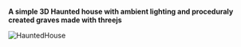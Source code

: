 **A simple 3D Haunted house with ambient lighting and proceduraly created graves made with threejs**


![HauntedHouse](https://user-images.githubusercontent.com/123556972/236890122-16871f37-1a9c-4109-b53a-281d635940c2.gif)
